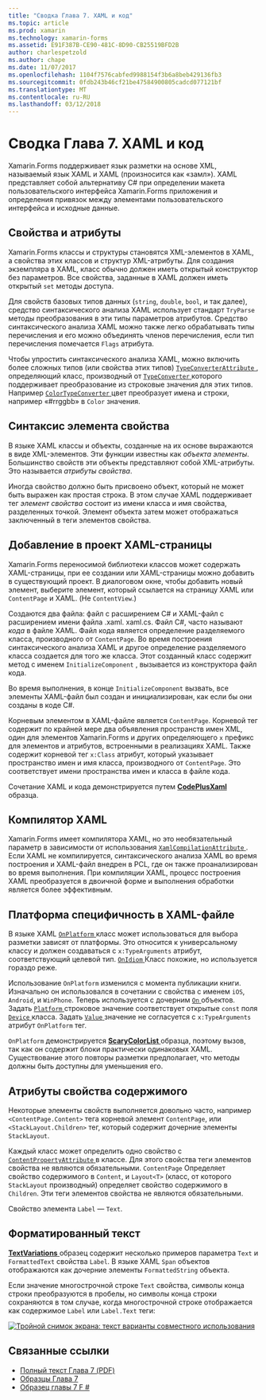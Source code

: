 ```yaml
---
title: "Сводка Глава 7. XAML и код"
ms.topic: article
ms.prod: xamarin
ms.technology: xamarin-forms
ms.assetid: E91F387B-CE90-481C-8D90-CB25519BFD2B
author: charlespetzold
ms.author: chape
ms.date: 11/07/2017
ms.openlocfilehash: 1104f7576cabfed9988154f3b6a8beb429136fb3
ms.sourcegitcommit: 0fdb243b46cf21be47584900805cadcd077121bf
ms.translationtype: MT
ms.contentlocale: ru-RU
ms.lasthandoff: 03/12/2018
---
```

# <a name="summary-of-chapter-7-xaml-vs-code"></a>Сводка Глава 7. XAML и код

Xamarin.Forms поддерживает язык разметки на основе XML, называемый язык XAML и XAML (произносится как «замл»). XAML представляет собой альтернативу C# при определении макета пользовательского интерфейса Xamarin.Forms приложения и определения привязок между элементами пользовательского интерфейса и исходные данные.

## <a name="properties-and-attributes"></a>Свойства и атрибуты

Xamarin.Forms классы и структуры становятся XML-элементов в XAML, а свойства этих классов и структур XML-атрибуты. Для создания экземпляра в XAML, класс обычно должен иметь открытый конструктор без параметров. Все свойства, заданные в XAML должен иметь открытый `set` методы доступа.

Для свойств базовых типов данных (`string`, `double`, `bool`, и так далее), средство синтаксического анализа XAML использует стандарт `TryParse` методы преобразования в эти типы параметров атрибутов. Средство синтаксического анализа XAML можно также легко обрабатывать типы перечисления и его можно объединять членов перечисления, если тип перечисления помечается `Flags` атрибута.

Чтобы упростить синтаксического анализа XAML, можно включить более сложных типов (или свойства этих типов) [ `TypeConverterAttribute` ](https://developer.xamarin.com/api/type/Xamarin.Forms.TypeConverterAttribute/) , определяющий класс, производный от [ `TypeConverter` ](https://developer.xamarin.com/api/type/Xamarin.Forms.TypeConverter/) которого поддерживает преобразование из строковые значения для этих типов. Например [ `ColorTypeConverter` ](https://developer.xamarin.com/api/type/Xamarin.Forms.ColorTypeConverter/) цвет преобразует имена и строки, например «#rrggbb» в `Color` значения.

## <a name="property-element-syntax"></a>Синтаксис элемента свойства

В языке XAML классы и объекты, созданные на их основе выражаются в виде XML-элементов. Эти функции известны как *объекта элементы*. Большинство свойств эти объекты представляют собой XML-атрибуты. Это называется *атрибуты свойства*.

Иногда свойство должно быть присвоено объект, который не может быть выражен как простая строка. В этом случае XAML поддерживает тег *элемент свойства* состоит из имени класса и имя свойства, разделенных точкой. Элемент объекта затем может отображаться заключенный в теги элементов свойства.

## <a name="adding-a-xaml-page-to-your-project"></a>Добавление в проект XAML-страницы

Xamarin.Forms переносимой библиотеки классов может содержать XAML-страницы, при ее создании или XAML-страницы можно добавить в существующий проект. В диалоговом окне, чтобы добавить новый элемент, выберите элемент, который ссылается на страницу XAML или `ContentPage` и XAML. (Не `ContentView`.)

Создаются два файла: файл с расширением C# и XAML-файл с расширением имени файла .xaml. xaml.cs. Файл C#, часто называют *кода* в файле XAML. Файл кода является определение разделяемого класса, производного от `ContentPage`. Во время построения синтаксического анализа XAML и другое определение разделяемого класса создается для того же класса. Этот созданный класс содержит метод с именем `InitializeComponent` , вызывается из конструктора файл кода.

Во время выполнения, в конце `InitializeComponent` вызвать, все элементы XAML-файл был создан и инициализирован, как если бы они созданы в коде C#.

Корневым элементом в XAML-файле является `ContentPage`. Корневой тег содержит по крайней мере два объявления пространств имен XML, один для элементов Xamarin.Forms и других определяющего `x` префикс для элементов и атрибутов, встроенными в реализациях XAML. Также содержит корневой тег `x:Class` атрибут, который указывает пространство имен и имя класса, производного от `ContentPage`. Это соответствует имени пространства имен и класса в файле кода.

Сочетание XAML и кода демонстрируется путем [ **CodePlusXaml** ](https://github.com/xamarin/xamarin-forms-book-samples/tree/master/Chapter07) образца.

## <a name="the-xaml-compiler"></a>Компилятор XAML

Xamarin.Forms имеет компилятора XAML, но это необязательный параметр в зависимости от использования [ `XamlCompilationAttribute` ](https://developer.xamarin.com/api/type/Xamarin.Forms.Xaml.XamlCompilationAttribute/). Если XAML не компилируется, синтаксического анализа XAML во время построения и XAML-файл внедрен в PCL, где он также проанализирован во время выполнения. При компиляции XAML, процесс построения XAML преобразуется в двоичной форме и выполнения обработки является более эффективным.

## <a name="platform-specificity-in-the-xaml-file"></a>Платформа специфичность в XAML-файле

В языке XAML [ `OnPlatform` ](https://developer.xamarin.com/api/type/Xamarin.Forms.OnPlatform%3CT%3E/) класс может использоваться для выбора разметки зависят от платформы. Это относится к универсальному классу и должен создаваться с `x:TypeArguments` атрибут, соответствующий целевой тип. [ `OnIdiom` ](https://developer.xamarin.com/api/type/Xamarin.Forms.OnIdiom%3CT%3E/) Класс похожие, но используется гораздо реже.

Использование `OnPlatform` изменился с момента публикации книги. Изначально он использовался в сочетании с свойства с именем `iOS`, `Android`, и `WinPhone`. Теперь используется с дочерним [ `On` ](https://developer.xamarin.com/api/type/Xamarin.Forms.On/) объектов. Задать [ `Platform` ](https://developer.xamarin.com/api/property/Xamarin.Forms.On.Platform/) строковое значение соответствует открытые `const` поля [ `Device` ](https://developer.xamarin.com/api/type/Xamarin.Forms.Device/) класса. Задать [ `Value` ](https://developer.xamarin.com/api/property/Xamarin.Forms.On.Value/) значение не согласуется с `x:TypeArguments` атрибут `OnPlatform` тег.

`OnPlatform` демонстрируется [ **ScaryColorList** ](https://github.com/xamarin/xamarin-forms-book-samples/tree/master/Chapter07/ScaryColorList) образца, поэтому вызов, так как он содержит блоки практически одинаковых XAML. Существование этого повторы разметки предполагает, что методы должны быть доступны для уменьшения его.

## <a name="the-content-property-attributes"></a>Атрибуты свойства содержимого

Некоторые элементы свойств выполняется довольно часто, например `<ContentPage.Content>` тега корневой элемент `ContentPage`, или `<StackLayout.Children>` тег, который содержит дочерние элементы `StackLayout`.

Каждый класс может определить одно свойство с [ `ContentPropertyAttribute` ](https://developer.xamarin.com/api/type/Xamarin.Forms.ContentPropertyAttribute/) в классе. Для этого свойства теги элементов свойства не являются обязательными. `ContentPage` Определяет свойство содержимого в `Content`, и `Layout<T>` (класс, от которого `StackLayout` производный) определяет свойство содержимого в `Children`. Эти теги элементов свойства не являются обязательными.

Свойство элемента `Label` — `Text`.

## <a name="formatted-text"></a>Форматированный текст

[ **TextVariations** ](https://github.com/xamarin/xamarin-forms-book-samples/tree/master/Chapter07/TextVariations) образец содержит несколько примеров параметра `Text` и `FormattedText` свойства `Label`. В языке XAML `Span` объектов отображаются как дочерние элементы `FormattedString` объекта.

 Если значение многострочной строке `Text` свойства, символы конца строки преобразуются в пробелы, но символы конца строки сохраняются в том случае, когда многострочной строке отображается как содержимое `Label` или `Label.Text` теги:

 [![Тройной снимок экрана: текст варианты совместного использования](images/ch07fg03-small.png "варианты текст в формате")](images/ch07fg03-large.png#lightbox "вариации в формате текста")



## <a name="related-links"></a>Связанные ссылки

- [Полный текст Глава 7 (PDF)](https://download.xamarin.com/developer/xamarin-forms-book/XamarinFormsBook-Ch07-Apr2016.pdf)
- [Образцы Глава 7](https://github.com/xamarin/xamarin-forms-book-samples/tree/master/Chapter07)
- [Образец главы 7 F #](https://github.com/xamarin/xamarin-forms-book-samples/tree/master/Chapter07/FS/CodePlusXaml)
